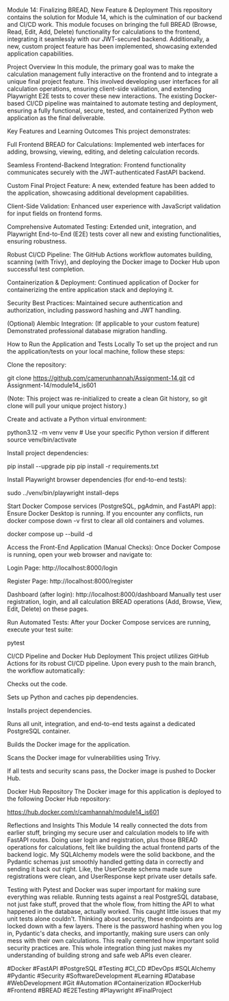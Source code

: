 Module 14: Finalizing BREAD, New Feature & Deployment
This repository contains the solution for Module 14, which is the culmination of our backend and CI/CD work. This module focuses on bringing the full BREAD (Browse, Read, Edit, Add, Delete) functionality for calculations to the frontend, integrating it seamlessly with our JWT-secured backend. Additionally, a new, custom project feature has been implemented, showcasing extended application capabilities.

Project Overview
In this module, the primary goal was to make the calculation management fully interactive on the frontend and to integrate a unique final project feature. This involved developing user interfaces for all calculation operations, ensuring client-side validation, and extending Playwright E2E tests to cover these new interactions. The existing Docker-based CI/CD pipeline was maintained to automate testing and deployment, ensuring a fully functional, secure, tested, and containerized Python web application as the final deliverable.

Key Features and Learning Outcomes
This project demonstrates:

Full Frontend BREAD for Calculations: Implemented web interfaces for adding, browsing, viewing, editing, and deleting calculation records.

Seamless Frontend-Backend Integration: Frontend functionality communicates securely with the JWT-authenticated FastAPI backend.

Custom Final Project Feature: A new, extended feature has been added to the application, showcasing additional development capabilities.

Client-Side Validation: Enhanced user experience with JavaScript validation for input fields on frontend forms.

Comprehensive Automated Testing: Extended unit, integration, and Playwright End-to-End (E2E) tests cover all new and existing functionalities, ensuring robustness.

Robust CI/CD Pipeline: The GitHub Actions workflow automates building, scanning (with Trivy), and deploying the Docker image to Docker Hub upon successful test completion.

Containerization & Deployment: Continued application of Docker for containerizing the entire application stack and deploying it.

Security Best Practices: Maintained secure authentication and authorization, including password hashing and JWT handling.

(Optional) Alembic Integration: (If applicable to your custom feature) Demonstrated professional database migration handling.

How to Run the Application and Tests Locally
To set up the project and run the application/tests on your local machine, follow these steps:

Clone the repository:

git clone https://github.com/camerunhannah/Assignment-14.git
cd Assignment-14/module14_is601

(Note: This project was re-initialized to create a clean Git history, so git clone will pull your unique project history.)

Create and activate a Python virtual environment:

python3.12 -m venv venv # Use your specific Python version if different
source venv/bin/activate

Install project dependencies:

pip install --upgrade pip
pip install -r requirements.txt

Install Playwright browser dependencies (for end-to-end tests):

sudo ../venv/bin/playwright install-deps

Start Docker Compose services (PostgreSQL, pgAdmin, and FastAPI app):
Ensure Docker Desktop is running. If you encounter any conflicts, run docker compose down -v first to clear all old containers and volumes.

docker compose up --build -d

Access the Front-End Application (Manual Checks):
Once Docker Compose is running, open your web browser and navigate to:

Login Page: http://localhost:8000/login

Register Page: http://localhost:8000/register

Dashboard (after login): http://localhost:8000/dashboard
Manually test user registration, login, and all calculation BREAD operations (Add, Browse, View, Edit, Delete) on these pages.

Run Automated Tests:
After your Docker Compose services are running, execute your test suite:

pytest

CI/CD Pipeline and Docker Hub Deployment
This project utilizes GitHub Actions for its robust CI/CD pipeline. Upon every push to the main branch, the workflow automatically:

Checks out the code.

Sets up Python and caches pip dependencies.

Installs project dependencies.

Runs all unit, integration, and end-to-end tests against a dedicated PostgreSQL container.

Builds the Docker image for the application.

Scans the Docker image for vulnerabilities using Trivy.

If all tests and security scans pass, the Docker image is pushed to Docker Hub.

Docker Hub Repository
The Docker image for this application is deployed to the following Docker Hub repository:

https://hub.docker.com/r/camhannah/module14_is601

Reflections and Insights
This Module 14 really connected the dots from earlier stuff, bringing my secure user and calculation models to life with FastAPI routes. Doing user login and registration, plus those BREAD operations for calculations, felt like building the actual frontend parts of the backend logic. My SQLAlchemy models were the solid backbone, and the Pydantic schemas just smoothly handled getting data in correctly and sending it back out right. Like, the UserCreate schema made sure registrations were clean, and UserResponse kept private user details safe.

Testing with Pytest and Docker was super important for making sure everything was reliable. Running tests against a real PostgreSQL database, not just fake stuff, proved that the whole flow, from hitting the API to what happened in the database, actually worked. This caught little issues that my unit tests alone couldn't. Thinking about security, these endpoints are locked down with a few layers. There is the password hashing when you log in, Pydantic's data checks, and importantly, making sure users can only mess with their own calculations. This really cemented how important solid security practices are. This whole integration thing just makes my understanding of building strong and safe web APIs even clearer.

#Docker #FastAPI #PostgreSQL #Testing #CI_CD #DevOps #SQLAlchemy #Pydantic #Security #SoftwareDevelopment #Learning #Database #WebDevelopment #Git #Automation #Containerization #DockerHub #Frontend #BREAD #E2ETesting #Playwright #FinalProject